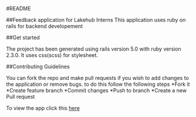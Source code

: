 #README

##Feedback application for Lakehub Interns
  This application uses ruby on rails for backend developement

##Get started

The project has been generated using rails version 5.0 with ruby version 2.3.0. It uses css(scss) for stylesheet.

##Contributing Guidelines

You can fork the repo and make pull requests if you wish to add changes to the application or remove bugs. to do this follow the following steps
 *Fork it
 *Create feature branch
 *Commit changes
 *Push to branch
 *Create a new Pull request

 To view the app click this [here](https://code90.herokuapp.com)



